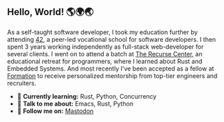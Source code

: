 ## Hello, World! 🌎🌍🌏

As a self-taught software developer, I took my education further by attending [42](https://42.fr/en/), a peer-led vocational school for software developers. I then spent 3 years working independently as full-stack web-developer for several clients. I went on to attend a batch at [The Recurse Center](https://recurse.com), an educational retreat for programmers, where I learned about Rust and Embedded Systems. And most recently I've been accepted as a fellow at [Formation](https://formation.dev) to receive personalized mentorship from top-tier engineers and recruiters.

- 🌱 **Currently learning:** Rust, Python, Concurrency
- 💬 **Talk to me about:** Emacs, Rust, Python
- 🐘 **Follow me on:** <a rel="me" href="https://recurse.social/@crenfrow">Mastodon</a>
